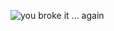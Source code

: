![you broke it ... again](http://www.developermemes.com/wp-content/uploads/2015/02/Build-Is-Broken-Push-Anyways-Developer-Meme.jpg)
